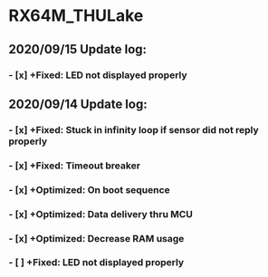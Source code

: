 # RX64M_THULake
## 2020/09/15 Update log:  
### - [x] +Fixed: LED not displayed properly  
  
## 2020/09/14 Update log:  
### - [x] +Fixed: Stuck in infinity loop if sensor did not reply properly  
### - [x] +Fixed: Timeout breaker  
### - [x] +Optimized: On boot sequence  
### - [x] +Optimized: Data delivery thru MCU  
### - [x] +Optimized: Decrease RAM usage  
### - [ ] +Fixed: LED not displayed properly  
  